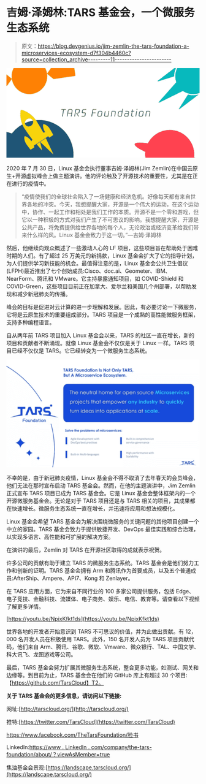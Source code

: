 # 吉姆·泽姆林:TARS 基金会，一个微服务生态系统

> 原文：<https://blog.devgenius.io/jim-zemlin-the-tars-foundation-a-microservices-ecosystem-d7f304b4460c?source=collection_archive---------11----------------------->

![](img/c80779df79232f6d6ea6698c2f15c9ff.png)

2020 年 7 月 30 日，Linux 基金会执行董事吉姆·泽姆林(Jim Zemlin)在中国云原生+开源虚拟峰会上做主题演讲。他的评论触及了开源技术的重要性，尤其是在正在进行的疫情中。

> “疫情使我们的全球社会陷入了一场健康和经济危机。好像每天都有来自世界各地的冲突。今天，我想提醒大家，开源是一个伟大的运动，在这个运动中，协作、一起工作和相处是我们工作的本质。开源不是一个零和游戏，但它以一种积极的方式对我们产生了不可思议的影响。我想提醒大家，开源是公共产品，将免费提供给世界各地的每个人，无论政治或经济变革给我们带来什么样的风。Linux 基金会致力于这一切。”—吉姆·泽姆林

然后，他继续向观众概述了一些激动人心的 LF 项目，这些项目旨在帮助处于困难时期的人们。有了超过 25 万美元的新捐款，Linux 基金会扩大了它的指导计划，为人们提供学习新技能的机会。最值得注意的是，Linux 基金会公共卫生倡议(LFPH)最近推出了七个创始成员:Cisco、doc.ai、Geometer、IBM、NearForm、腾讯和 VMware。它主持暴露通知项目，如 COVID-Shield 和 COVID-Green，这些项目目前正在加拿大、爱尔兰和美国几个州部署，以帮助发现和减少新冠肺炎的传播。

峰会的目标是促进对云计算的进一步理解和发展。因此，有必要讨论一下微服务，它将是云原生技术的重要组成部分。TARS 项目是一个成熟的高性能微服务框架，支持多种编程语言。

自从两年前 TARS 项目加入 Linux 基金会以来，TARS 的社区一直在增长，新的项目和贡献者不断涌现。就像 Linux 基金会不仅仅是关于 Linux 一样。TARS 项目已经不仅仅是 TARS。它已经转变为一个微服务生态系统。

![](img/af78c972155de2bd8a6033114876f0e7.png)

不幸的是，由于新冠肺炎疫情，Linux 基金会不得不取消了去年春天的会员峰会，他们无法在那时宣布启动 TARS 基金会。然而，在他的主题演讲中，Jim Zemlin 正式宣布 TARS 项目已成为 TARS 基金会。它是 Linux 基金会整体框架内的一个开源微服务基金会。无论是对于 TARS 项目还是与 TARS 相关的项目，其成果都在快速增长。微服务生态系统一直在增长，并迅速将应用和想法规模化。

Linux 基金会希望 TARS 基金会为解决围绕微服务的关键问题的其他项目创建一个中立的家园。TARS 基金会致力于提供敏捷开发、DevOps 最佳实践和综合治理，以实现多语言、高性能和可扩展的解决方案。

在演讲的最后，Zemlin 对 TARS 在开源社区取得的成就表示祝贺。

许多公司的贡献有助于建立 TARS 的微服务生态系统。TARS 基金会是他们努力工作和创新的证明。TARS 基金会拥有 Arm 和腾讯作为首要成员，以及五个普通成员:AfterShip、Ampere、API7、Kong 和 Zenlayer。

在 TARS 应用方面，它为来自不同行业的 100 多家公司提供服务，包括 Edge、电子竞技、金融科技、流媒体、电子商务、娱乐、电信、教育等。请查看以下视频了解更多详情。

[https://youtu.be/NpixKfkt1ds](https://youtu.be/NpixKfkt1ds)

世界各地的开发者开始意识到 TARS 不可思议的价值，并为此做出贡献。有 12，000 名开发人员在积极使用 TARS。此外，150 名开发人员为 TARS 项目贡献代码，他们来自 Arm、腾讯、谷歌、微软、Vmware、微众银行、TAL、中国文学、科大讯飞、龙图游戏等公司。

最后，TARS 基金会努力扩展其微服务生态系统，整合更多功能，如测试、网关和边缘等。到目前为止，TARS 基金会在他们的 GitHub 库上有超过 30 个项目:【https://github.com/TarsCloud】T2。

**关于 TARS 基金会的更多信息，请访问以下链接:**

网址:[http://tarscloud.org/](http://tarscloud.org/)

推特:[https://twitter.com/TarsCloud](https://twitter.com/TarsCloud)

https://www.facebook.com/TheTarsFoundation/脸书

LinkedIn:[https://www . LinkedIn . com/company/the-tars-foundation/about/？viewAsMember=true](https://www.linkedin.com/company/the-tars-foundation/about/?viewAsMember=true)

焦油基金会景观:[https://landscape.tarscloud.org/](https://landscape.tarscloud.org/)